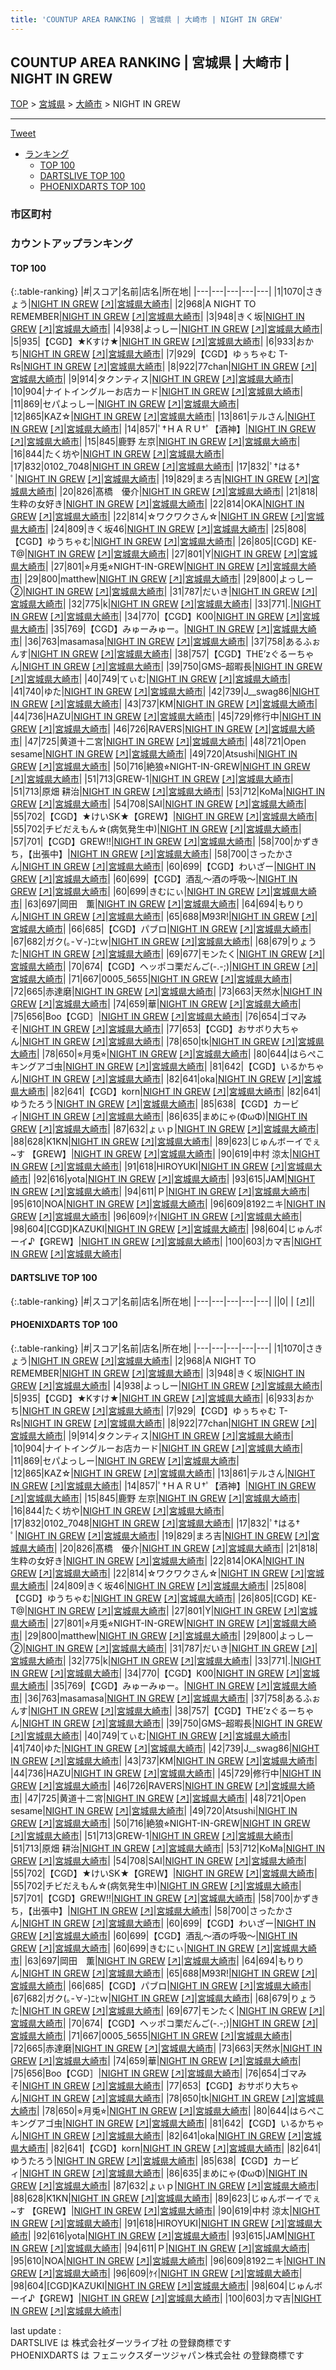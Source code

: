 ```yaml
---
title: 'COUNTUP AREA RANKING | 宮城県 | 大崎市 | NIGHT IN GREW'
---
```

## COUNTUP AREA RANKING | 宮城県 | 大崎市 | NIGHT IN GREW

[TOP](/darts/rank/) > [宮城県](/darts/rank/宮城県/) > [大崎市](/darts/rank/宮城県/大崎市/) > NIGHT IN GREW

___

<a href="https://twitter.com/share?ref_src=twsrc%5Etfw" data-text="COUNTUP AREA RANKING | 宮城県大崎市NIGHT IN GREW" class="twitter-share-button" data-hashtags="DARTSLIVE,PHOENIXDARTS,darts,ダーツ" data-show-count="false">Tweet</a>

* [ランキング](#カウントアップランキング)
    * [TOP 100](#top-100)
    * [DARTSLIVE TOP 100](#dartslive-top-100)
    * [PHOENIXDARTS TOP 100](#phoenixdarts-top-100)

### 市区町村

<ul>

</ul>

### カウントアップランキング

#### TOP 100



{:.table-ranking}
|#|スコア|名前|店名|所在地|
|---|---|---|---|---|
|1|1070|<span class="rank-name-pd">さきょう</span>|<a href="/darts/rank/shops/10417.html">NIGHT IN GREW</a> <a href="https://vs.phoenixdarts.com/jp/shop/shopDetailInfo/s_10417?s_seq=10417">[↗]</a>|<a href="/darts/rank/宮城県/大崎市">宮城県大崎市</a>|
|2|968|<span class="rank-name-pd">A NIGHT TO REMEMBER</span>|<a href="/darts/rank/shops/10417.html">NIGHT IN GREW</a> <a href="https://vs.phoenixdarts.com/jp/shop/shopDetailInfo/s_10417?s_seq=10417">[↗]</a>|<a href="/darts/rank/宮城県/大崎市">宮城県大崎市</a>|
|3|948|<span class="rank-name-pd">きく坂</span>|<a href="/darts/rank/shops/10417.html">NIGHT IN GREW</a> <a href="https://vs.phoenixdarts.com/jp/shop/shopDetailInfo/s_10417?s_seq=10417">[↗]</a>|<a href="/darts/rank/宮城県/大崎市">宮城県大崎市</a>|
|4|938|<span class="rank-name-pd">よっしー</span>|<a href="/darts/rank/shops/10417.html">NIGHT IN GREW</a> <a href="https://vs.phoenixdarts.com/jp/shop/shopDetailInfo/s_10417?s_seq=10417">[↗]</a>|<a href="/darts/rank/宮城県/大崎市">宮城県大崎市</a>|
|5|935|<span class="rank-name-pd">【CGD】★Kすけ★</span>|<a href="/darts/rank/shops/10417.html">NIGHT IN GREW</a> <a href="https://vs.phoenixdarts.com/jp/shop/shopDetailInfo/s_10417?s_seq=10417">[↗]</a>|<a href="/darts/rank/宮城県/大崎市">宮城県大崎市</a>|
|6|933|<span class="rank-name-pd">おかち</span>|<a href="/darts/rank/shops/10417.html">NIGHT IN GREW</a> <a href="https://vs.phoenixdarts.com/jp/shop/shopDetailInfo/s_10417?s_seq=10417">[↗]</a>|<a href="/darts/rank/宮城県/大崎市">宮城県大崎市</a>|
|7|929|<span class="rank-name-pd">【CGD】ゆぅちゃむ T-Rs</span>|<a href="/darts/rank/shops/10417.html">NIGHT IN GREW</a> <a href="https://vs.phoenixdarts.com/jp/shop/shopDetailInfo/s_10417?s_seq=10417">[↗]</a>|<a href="/darts/rank/宮城県/大崎市">宮城県大崎市</a>|
|8|922|<span class="rank-name-pd">77chan</span>|<a href="/darts/rank/shops/10417.html">NIGHT IN GREW</a> <a href="https://vs.phoenixdarts.com/jp/shop/shopDetailInfo/s_10417?s_seq=10417">[↗]</a>|<a href="/darts/rank/宮城県/大崎市">宮城県大崎市</a>|
|9|914|<span class="rank-name-pd">タクンティス</span>|<a href="/darts/rank/shops/10417.html">NIGHT IN GREW</a> <a href="https://vs.phoenixdarts.com/jp/shop/shopDetailInfo/s_10417?s_seq=10417">[↗]</a>|<a href="/darts/rank/宮城県/大崎市">宮城県大崎市</a>|
|10|904|<span class="rank-name-pd">ナイトイングルーお店カード</span>|<a href="/darts/rank/shops/10417.html">NIGHT IN GREW</a> <a href="https://vs.phoenixdarts.com/jp/shop/shopDetailInfo/s_10417?s_seq=10417">[↗]</a>|<a href="/darts/rank/宮城県/大崎市">宮城県大崎市</a>|
|11|869|<span class="rank-name-pd">セパよっしー</span>|<a href="/darts/rank/shops/10417.html">NIGHT IN GREW</a> <a href="https://vs.phoenixdarts.com/jp/shop/shopDetailInfo/s_10417?s_seq=10417">[↗]</a>|<a href="/darts/rank/宮城県/大崎市">宮城県大崎市</a>|
|12|865|<span class="rank-name-pd">KAZ☆</span>|<a href="/darts/rank/shops/10417.html">NIGHT IN GREW</a> <a href="https://vs.phoenixdarts.com/jp/shop/shopDetailInfo/s_10417?s_seq=10417">[↗]</a>|<a href="/darts/rank/宮城県/大崎市">宮城県大崎市</a>|
|13|861|<span class="rank-name-pd">テルさん</span>|<a href="/darts/rank/shops/10417.html">NIGHT IN GREW</a> <a href="https://vs.phoenixdarts.com/jp/shop/shopDetailInfo/s_10417?s_seq=10417">[↗]</a>|<a href="/darts/rank/宮城県/大崎市">宮城県大崎市</a>|
|14|857|<span class="rank-name-pd">ﾟ†ＨＡＲＵ†ﾟ【酒神】</span>|<a href="/darts/rank/shops/10417.html">NIGHT IN GREW</a> <a href="https://vs.phoenixdarts.com/jp/shop/shopDetailInfo/s_10417?s_seq=10417">[↗]</a>|<a href="/darts/rank/宮城県/大崎市">宮城県大崎市</a>|
|15|845|<span class="rank-name-pd"><span class="pro-icon-pd"></span>鹿野 左京</span>|<a href="/darts/rank/shops/10417.html">NIGHT IN GREW</a> <a href="https://vs.phoenixdarts.com/jp/shop/shopDetailInfo/s_10417?s_seq=10417">[↗]</a>|<a href="/darts/rank/宮城県/大崎市">宮城県大崎市</a>|
|16|844|<span class="rank-name-pd">たく坊や</span>|<a href="/darts/rank/shops/10417.html">NIGHT IN GREW</a> <a href="https://vs.phoenixdarts.com/jp/shop/shopDetailInfo/s_10417?s_seq=10417">[↗]</a>|<a href="/darts/rank/宮城県/大崎市">宮城県大崎市</a>|
|17|832|<span class="rank-name-pd">0102_7048</span>|<a href="/darts/rank/shops/10417.html">NIGHT IN GREW</a> <a href="https://vs.phoenixdarts.com/jp/shop/shopDetailInfo/s_10417?s_seq=10417">[↗]</a>|<a href="/darts/rank/宮城県/大崎市">宮城県大崎市</a>|
|17|832|<span class="rank-name-pd">‪ﾟ†はる† ﾟ</span>|<a href="/darts/rank/shops/10417.html">NIGHT IN GREW</a> <a href="https://vs.phoenixdarts.com/jp/shop/shopDetailInfo/s_10417?s_seq=10417">[↗]</a>|<a href="/darts/rank/宮城県/大崎市">宮城県大崎市</a>|
|19|829|<span class="rank-name-pd">まろ吉</span>|<a href="/darts/rank/shops/10417.html">NIGHT IN GREW</a> <a href="https://vs.phoenixdarts.com/jp/shop/shopDetailInfo/s_10417?s_seq=10417">[↗]</a>|<a href="/darts/rank/宮城県/大崎市">宮城県大崎市</a>|
|20|826|<span class="rank-name-pd">髙橋　優介</span>|<a href="/darts/rank/shops/10417.html">NIGHT IN GREW</a> <a href="https://vs.phoenixdarts.com/jp/shop/shopDetailInfo/s_10417?s_seq=10417">[↗]</a>|<a href="/darts/rank/宮城県/大崎市">宮城県大崎市</a>|
|21|818|<span class="rank-name-pd">生粋の女好き</span>|<a href="/darts/rank/shops/10417.html">NIGHT IN GREW</a> <a href="https://vs.phoenixdarts.com/jp/shop/shopDetailInfo/s_10417?s_seq=10417">[↗]</a>|<a href="/darts/rank/宮城県/大崎市">宮城県大崎市</a>|
|22|814|<span class="rank-name-pd">OKA</span>|<a href="/darts/rank/shops/10417.html">NIGHT IN GREW</a> <a href="https://vs.phoenixdarts.com/jp/shop/shopDetailInfo/s_10417?s_seq=10417">[↗]</a>|<a href="/darts/rank/宮城県/大崎市">宮城県大崎市</a>|
|22|814|<span class="rank-name-pd">☆ワクワクさん☆</span>|<a href="/darts/rank/shops/10417.html">NIGHT IN GREW</a> <a href="https://vs.phoenixdarts.com/jp/shop/shopDetailInfo/s_10417?s_seq=10417">[↗]</a>|<a href="/darts/rank/宮城県/大崎市">宮城県大崎市</a>|
|24|809|<span class="rank-name-pd">きく坂46</span>|<a href="/darts/rank/shops/10417.html">NIGHT IN GREW</a> <a href="https://vs.phoenixdarts.com/jp/shop/shopDetailInfo/s_10417?s_seq=10417">[↗]</a>|<a href="/darts/rank/宮城県/大崎市">宮城県大崎市</a>|
|25|808|<span class="rank-name-pd">【CGD】ゆうちゃむ</span>|<a href="/darts/rank/shops/10417.html">NIGHT IN GREW</a> <a href="https://vs.phoenixdarts.com/jp/shop/shopDetailInfo/s_10417?s_seq=10417">[↗]</a>|<a href="/darts/rank/宮城県/大崎市">宮城県大崎市</a>|
|26|805|<span class="rank-name-pd">[CGD] KE-T@</span>|<a href="/darts/rank/shops/10417.html">NIGHT IN GREW</a> <a href="https://vs.phoenixdarts.com/jp/shop/shopDetailInfo/s_10417?s_seq=10417">[↗]</a>|<a href="/darts/rank/宮城県/大崎市">宮城県大崎市</a>|
|27|801|<span class="rank-name-pd">Y</span>|<a href="/darts/rank/shops/10417.html">NIGHT IN GREW</a> <a href="https://vs.phoenixdarts.com/jp/shop/shopDetailInfo/s_10417?s_seq=10417">[↗]</a>|<a href="/darts/rank/宮城県/大崎市">宮城県大崎市</a>|
|27|801|<span class="rank-name-pd">⭐︎月兎⭐︎NIGHT-IN-GREW</span>|<a href="/darts/rank/shops/10417.html">NIGHT IN GREW</a> <a href="https://vs.phoenixdarts.com/jp/shop/shopDetailInfo/s_10417?s_seq=10417">[↗]</a>|<a href="/darts/rank/宮城県/大崎市">宮城県大崎市</a>|
|29|800|<span class="rank-name-pd">matthew</span>|<a href="/darts/rank/shops/10417.html">NIGHT IN GREW</a> <a href="https://vs.phoenixdarts.com/jp/shop/shopDetailInfo/s_10417?s_seq=10417">[↗]</a>|<a href="/darts/rank/宮城県/大崎市">宮城県大崎市</a>|
|29|800|<span class="rank-name-pd">よっしー②</span>|<a href="/darts/rank/shops/10417.html">NIGHT IN GREW</a> <a href="https://vs.phoenixdarts.com/jp/shop/shopDetailInfo/s_10417?s_seq=10417">[↗]</a>|<a href="/darts/rank/宮城県/大崎市">宮城県大崎市</a>|
|31|787|<span class="rank-name-pd">だいき</span>|<a href="/darts/rank/shops/10417.html">NIGHT IN GREW</a> <a href="https://vs.phoenixdarts.com/jp/shop/shopDetailInfo/s_10417?s_seq=10417">[↗]</a>|<a href="/darts/rank/宮城県/大崎市">宮城県大崎市</a>|
|32|775|<span class="rank-name-pd">k</span>|<a href="/darts/rank/shops/10417.html">NIGHT IN GREW</a> <a href="https://vs.phoenixdarts.com/jp/shop/shopDetailInfo/s_10417?s_seq=10417">[↗]</a>|<a href="/darts/rank/宮城県/大崎市">宮城県大崎市</a>|
|33|771|<span class="rank-name-pd">.</span>|<a href="/darts/rank/shops/10417.html">NIGHT IN GREW</a> <a href="https://vs.phoenixdarts.com/jp/shop/shopDetailInfo/s_10417?s_seq=10417">[↗]</a>|<a href="/darts/rank/宮城県/大崎市">宮城県大崎市</a>|
|34|770|<span class="rank-name-pd">【CGD】K00</span>|<a href="/darts/rank/shops/10417.html">NIGHT IN GREW</a> <a href="https://vs.phoenixdarts.com/jp/shop/shopDetailInfo/s_10417?s_seq=10417">[↗]</a>|<a href="/darts/rank/宮城県/大崎市">宮城県大崎市</a>|
|35|769|<span class="rank-name-pd">【CGD】みゅーみゅー。</span>|<a href="/darts/rank/shops/10417.html">NIGHT IN GREW</a> <a href="https://vs.phoenixdarts.com/jp/shop/shopDetailInfo/s_10417?s_seq=10417">[↗]</a>|<a href="/darts/rank/宮城県/大崎市">宮城県大崎市</a>|
|36|763|<span class="rank-name-pd">masamasa</span>|<a href="/darts/rank/shops/10417.html">NIGHT IN GREW</a> <a href="https://vs.phoenixdarts.com/jp/shop/shopDetailInfo/s_10417?s_seq=10417">[↗]</a>|<a href="/darts/rank/宮城県/大崎市">宮城県大崎市</a>|
|37|758|<span class="rank-name-pd">あるふぉんす</span>|<a href="/darts/rank/shops/10417.html">NIGHT IN GREW</a> <a href="https://vs.phoenixdarts.com/jp/shop/shopDetailInfo/s_10417?s_seq=10417">[↗]</a>|<a href="/darts/rank/宮城県/大崎市">宮城県大崎市</a>|
|38|757|<span class="rank-name-pd">【CGD】THE’zぐるーちゃん</span>|<a href="/darts/rank/shops/10417.html">NIGHT IN GREW</a> <a href="https://vs.phoenixdarts.com/jp/shop/shopDetailInfo/s_10417?s_seq=10417">[↗]</a>|<a href="/darts/rank/宮城県/大崎市">宮城県大崎市</a>|
|39|750|<span class="rank-name-pd">GMS–超暇長</span>|<a href="/darts/rank/shops/10417.html">NIGHT IN GREW</a> <a href="https://vs.phoenixdarts.com/jp/shop/shopDetailInfo/s_10417?s_seq=10417">[↗]</a>|<a href="/darts/rank/宮城県/大崎市">宮城県大崎市</a>|
|40|749|<span class="rank-name-pd">てぃむ</span>|<a href="/darts/rank/shops/10417.html">NIGHT IN GREW</a> <a href="https://vs.phoenixdarts.com/jp/shop/shopDetailInfo/s_10417?s_seq=10417">[↗]</a>|<a href="/darts/rank/宮城県/大崎市">宮城県大崎市</a>|
|41|740|<span class="rank-name-pd">ゆた</span>|<a href="/darts/rank/shops/10417.html">NIGHT IN GREW</a> <a href="https://vs.phoenixdarts.com/jp/shop/shopDetailInfo/s_10417?s_seq=10417">[↗]</a>|<a href="/darts/rank/宮城県/大崎市">宮城県大崎市</a>|
|42|739|<span class="rank-name-pd">J__swag86</span>|<a href="/darts/rank/shops/10417.html">NIGHT IN GREW</a> <a href="https://vs.phoenixdarts.com/jp/shop/shopDetailInfo/s_10417?s_seq=10417">[↗]</a>|<a href="/darts/rank/宮城県/大崎市">宮城県大崎市</a>|
|43|737|<span class="rank-name-pd">KM</span>|<a href="/darts/rank/shops/10417.html">NIGHT IN GREW</a> <a href="https://vs.phoenixdarts.com/jp/shop/shopDetailInfo/s_10417?s_seq=10417">[↗]</a>|<a href="/darts/rank/宮城県/大崎市">宮城県大崎市</a>|
|44|736|<span class="rank-name-pd">HAZU</span>|<a href="/darts/rank/shops/10417.html">NIGHT IN GREW</a> <a href="https://vs.phoenixdarts.com/jp/shop/shopDetailInfo/s_10417?s_seq=10417">[↗]</a>|<a href="/darts/rank/宮城県/大崎市">宮城県大崎市</a>|
|45|729|<span class="rank-name-pd">修行中</span>|<a href="/darts/rank/shops/10417.html">NIGHT IN GREW</a> <a href="https://vs.phoenixdarts.com/jp/shop/shopDetailInfo/s_10417?s_seq=10417">[↗]</a>|<a href="/darts/rank/宮城県/大崎市">宮城県大崎市</a>|
|46|726|<span class="rank-name-pd">RAVERS</span>|<a href="/darts/rank/shops/10417.html">NIGHT IN GREW</a> <a href="https://vs.phoenixdarts.com/jp/shop/shopDetailInfo/s_10417?s_seq=10417">[↗]</a>|<a href="/darts/rank/宮城県/大崎市">宮城県大崎市</a>|
|47|725|<span class="rank-name-pd">黄道十二宮</span>|<a href="/darts/rank/shops/10417.html">NIGHT IN GREW</a> <a href="https://vs.phoenixdarts.com/jp/shop/shopDetailInfo/s_10417?s_seq=10417">[↗]</a>|<a href="/darts/rank/宮城県/大崎市">宮城県大崎市</a>|
|48|721|<span class="rank-name-pd">Open sesame</span>|<a href="/darts/rank/shops/10417.html">NIGHT IN GREW</a> <a href="https://vs.phoenixdarts.com/jp/shop/shopDetailInfo/s_10417?s_seq=10417">[↗]</a>|<a href="/darts/rank/宮城県/大崎市">宮城県大崎市</a>|
|49|720|<span class="rank-name-pd">Atsushi</span>|<a href="/darts/rank/shops/10417.html">NIGHT IN GREW</a> <a href="https://vs.phoenixdarts.com/jp/shop/shopDetailInfo/s_10417?s_seq=10417">[↗]</a>|<a href="/darts/rank/宮城県/大崎市">宮城県大崎市</a>|
|50|716|<span class="rank-name-pd">絶狼⭐︎NIGHT-IN-GREW</span>|<a href="/darts/rank/shops/10417.html">NIGHT IN GREW</a> <a href="https://vs.phoenixdarts.com/jp/shop/shopDetailInfo/s_10417?s_seq=10417">[↗]</a>|<a href="/darts/rank/宮城県/大崎市">宮城県大崎市</a>|
|51|713|<span class="rank-name-pd">GREW-1</span>|<a href="/darts/rank/shops/10417.html">NIGHT IN GREW</a> <a href="https://vs.phoenixdarts.com/jp/shop/shopDetailInfo/s_10417?s_seq=10417">[↗]</a>|<a href="/darts/rank/宮城県/大崎市">宮城県大崎市</a>|
|51|713|<span class="rank-name-pd">原畑 耕治</span>|<a href="/darts/rank/shops/10417.html">NIGHT IN GREW</a> <a href="https://vs.phoenixdarts.com/jp/shop/shopDetailInfo/s_10417?s_seq=10417">[↗]</a>|<a href="/darts/rank/宮城県/大崎市">宮城県大崎市</a>|
|53|712|<span class="rank-name-pd">KoMa</span>|<a href="/darts/rank/shops/10417.html">NIGHT IN GREW</a> <a href="https://vs.phoenixdarts.com/jp/shop/shopDetailInfo/s_10417?s_seq=10417">[↗]</a>|<a href="/darts/rank/宮城県/大崎市">宮城県大崎市</a>|
|54|708|<span class="rank-name-pd">SAI</span>|<a href="/darts/rank/shops/10417.html">NIGHT IN GREW</a> <a href="https://vs.phoenixdarts.com/jp/shop/shopDetailInfo/s_10417?s_seq=10417">[↗]</a>|<a href="/darts/rank/宮城県/大崎市">宮城県大崎市</a>|
|55|702|<span class="rank-name-pd">【CGD】★けいSK★【GREW】</span>|<a href="/darts/rank/shops/10417.html">NIGHT IN GREW</a> <a href="https://vs.phoenixdarts.com/jp/shop/shopDetailInfo/s_10417?s_seq=10417">[↗]</a>|<a href="/darts/rank/宮城県/大崎市">宮城県大崎市</a>|
|55|702|<span class="rank-name-pd">チビだえもん☆(病気発生中)</span>|<a href="/darts/rank/shops/10417.html">NIGHT IN GREW</a> <a href="https://vs.phoenixdarts.com/jp/shop/shopDetailInfo/s_10417?s_seq=10417">[↗]</a>|<a href="/darts/rank/宮城県/大崎市">宮城県大崎市</a>|
|57|701|<span class="rank-name-pd">【CGD】GREW!!</span>|<a href="/darts/rank/shops/10417.html">NIGHT IN GREW</a> <a href="https://vs.phoenixdarts.com/jp/shop/shopDetailInfo/s_10417?s_seq=10417">[↗]</a>|<a href="/darts/rank/宮城県/大崎市">宮城県大崎市</a>|
|58|700|<span class="rank-name-pd">かずきち，【出張中】</span>|<a href="/darts/rank/shops/10417.html">NIGHT IN GREW</a> <a href="https://vs.phoenixdarts.com/jp/shop/shopDetailInfo/s_10417?s_seq=10417">[↗]</a>|<a href="/darts/rank/宮城県/大崎市">宮城県大崎市</a>|
|58|700|<span class="rank-name-pd">さったかさん</span>|<a href="/darts/rank/shops/10417.html">NIGHT IN GREW</a> <a href="https://vs.phoenixdarts.com/jp/shop/shopDetailInfo/s_10417?s_seq=10417">[↗]</a>|<a href="/darts/rank/宮城県/大崎市">宮城県大崎市</a>|
|60|699|<span class="rank-name-pd">【CGD】わいざー</span>|<a href="/darts/rank/shops/10417.html">NIGHT IN GREW</a> <a href="https://vs.phoenixdarts.com/jp/shop/shopDetailInfo/s_10417?s_seq=10417">[↗]</a>|<a href="/darts/rank/宮城県/大崎市">宮城県大崎市</a>|
|60|699|<span class="rank-name-pd">【CGD】酒乱〜酒の呼吸〜</span>|<a href="/darts/rank/shops/10417.html">NIGHT IN GREW</a> <a href="https://vs.phoenixdarts.com/jp/shop/shopDetailInfo/s_10417?s_seq=10417">[↗]</a>|<a href="/darts/rank/宮城県/大崎市">宮城県大崎市</a>|
|60|699|<span class="rank-name-pd">きむにぃ</span>|<a href="/darts/rank/shops/10417.html">NIGHT IN GREW</a> <a href="https://vs.phoenixdarts.com/jp/shop/shopDetailInfo/s_10417?s_seq=10417">[↗]</a>|<a href="/darts/rank/宮城県/大崎市">宮城県大崎市</a>|
|63|697|<span class="rank-name-pd">岡田　薫</span>|<a href="/darts/rank/shops/10417.html">NIGHT IN GREW</a> <a href="https://vs.phoenixdarts.com/jp/shop/shopDetailInfo/s_10417?s_seq=10417">[↗]</a>|<a href="/darts/rank/宮城県/大崎市">宮城県大崎市</a>|
|64|694|<span class="rank-name-pd">もりりん</span>|<a href="/darts/rank/shops/10417.html">NIGHT IN GREW</a> <a href="https://vs.phoenixdarts.com/jp/shop/shopDetailInfo/s_10417?s_seq=10417">[↗]</a>|<a href="/darts/rank/宮城県/大崎市">宮城県大崎市</a>|
|65|688|<span class="rank-name-pd">M93R!</span>|<a href="/darts/rank/shops/10417.html">NIGHT IN GREW</a> <a href="https://vs.phoenixdarts.com/jp/shop/shopDetailInfo/s_10417?s_seq=10417">[↗]</a>|<a href="/darts/rank/宮城県/大崎市">宮城県大崎市</a>|
|66|685|<span class="rank-name-pd">【CGD】パブロ</span>|<a href="/darts/rank/shops/10417.html">NIGHT IN GREW</a> <a href="https://vs.phoenixdarts.com/jp/shop/shopDetailInfo/s_10417?s_seq=10417">[↗]</a>|<a href="/darts/rank/宮城県/大崎市">宮城県大崎市</a>|
|67|682|<span class="rank-name-pd">ガク(｡-∀-)ﾆﾋｗ</span>|<a href="/darts/rank/shops/10417.html">NIGHT IN GREW</a> <a href="https://vs.phoenixdarts.com/jp/shop/shopDetailInfo/s_10417?s_seq=10417">[↗]</a>|<a href="/darts/rank/宮城県/大崎市">宮城県大崎市</a>|
|68|679|<span class="rank-name-pd">りょうた</span>|<a href="/darts/rank/shops/10417.html">NIGHT IN GREW</a> <a href="https://vs.phoenixdarts.com/jp/shop/shopDetailInfo/s_10417?s_seq=10417">[↗]</a>|<a href="/darts/rank/宮城県/大崎市">宮城県大崎市</a>|
|69|677|<span class="rank-name-pd">モンたく</span>|<a href="/darts/rank/shops/10417.html">NIGHT IN GREW</a> <a href="https://vs.phoenixdarts.com/jp/shop/shopDetailInfo/s_10417?s_seq=10417">[↗]</a>|<a href="/darts/rank/宮城県/大崎市">宮城県大崎市</a>|
|70|674|<span class="rank-name-pd">【CGD】ヘッポコ栗だんご(-.-;)</span>|<a href="/darts/rank/shops/10417.html">NIGHT IN GREW</a> <a href="https://vs.phoenixdarts.com/jp/shop/shopDetailInfo/s_10417?s_seq=10417">[↗]</a>|<a href="/darts/rank/宮城県/大崎市">宮城県大崎市</a>|
|71|667|<span class="rank-name-pd">0005_5655</span>|<a href="/darts/rank/shops/10417.html">NIGHT IN GREW</a> <a href="https://vs.phoenixdarts.com/jp/shop/shopDetailInfo/s_10417?s_seq=10417">[↗]</a>|<a href="/darts/rank/宮城県/大崎市">宮城県大崎市</a>|
|72|665|<span class="rank-name-pd">赤達磨</span>|<a href="/darts/rank/shops/10417.html">NIGHT IN GREW</a> <a href="https://vs.phoenixdarts.com/jp/shop/shopDetailInfo/s_10417?s_seq=10417">[↗]</a>|<a href="/darts/rank/宮城県/大崎市">宮城県大崎市</a>|
|73|663|<span class="rank-name-pd">天然水</span>|<a href="/darts/rank/shops/10417.html">NIGHT IN GREW</a> <a href="https://vs.phoenixdarts.com/jp/shop/shopDetailInfo/s_10417?s_seq=10417">[↗]</a>|<a href="/darts/rank/宮城県/大崎市">宮城県大崎市</a>|
|74|659|<span class="rank-name-pd">華</span>|<a href="/darts/rank/shops/10417.html">NIGHT IN GREW</a> <a href="https://vs.phoenixdarts.com/jp/shop/shopDetailInfo/s_10417?s_seq=10417">[↗]</a>|<a href="/darts/rank/宮城県/大崎市">宮城県大崎市</a>|
|75|656|<span class="rank-name-pd">Boo【CGD］</span>|<a href="/darts/rank/shops/10417.html">NIGHT IN GREW</a> <a href="https://vs.phoenixdarts.com/jp/shop/shopDetailInfo/s_10417?s_seq=10417">[↗]</a>|<a href="/darts/rank/宮城県/大崎市">宮城県大崎市</a>|
|76|654|<span class="rank-name-pd">ゴマみそ</span>|<a href="/darts/rank/shops/10417.html">NIGHT IN GREW</a> <a href="https://vs.phoenixdarts.com/jp/shop/shopDetailInfo/s_10417?s_seq=10417">[↗]</a>|<a href="/darts/rank/宮城県/大崎市">宮城県大崎市</a>|
|77|653|<span class="rank-name-pd">【CGD】おサボり大ちゃん</span>|<a href="/darts/rank/shops/10417.html">NIGHT IN GREW</a> <a href="https://vs.phoenixdarts.com/jp/shop/shopDetailInfo/s_10417?s_seq=10417">[↗]</a>|<a href="/darts/rank/宮城県/大崎市">宮城県大崎市</a>|
|78|650|<span class="rank-name-pd">tk</span>|<a href="/darts/rank/shops/10417.html">NIGHT IN GREW</a> <a href="https://vs.phoenixdarts.com/jp/shop/shopDetailInfo/s_10417?s_seq=10417">[↗]</a>|<a href="/darts/rank/宮城県/大崎市">宮城県大崎市</a>|
|78|650|<span class="rank-name-pd">⭐︎月兎⭐︎</span>|<a href="/darts/rank/shops/10417.html">NIGHT IN GREW</a> <a href="https://vs.phoenixdarts.com/jp/shop/shopDetailInfo/s_10417?s_seq=10417">[↗]</a>|<a href="/darts/rank/宮城県/大崎市">宮城県大崎市</a>|
|80|644|<span class="rank-name-pd">はらぺこキングアゴ虫</span>|<a href="/darts/rank/shops/10417.html">NIGHT IN GREW</a> <a href="https://vs.phoenixdarts.com/jp/shop/shopDetailInfo/s_10417?s_seq=10417">[↗]</a>|<a href="/darts/rank/宮城県/大崎市">宮城県大崎市</a>|
|81|642|<span class="rank-name-pd">【CGD】いるかちゃん</span>|<a href="/darts/rank/shops/10417.html">NIGHT IN GREW</a> <a href="https://vs.phoenixdarts.com/jp/shop/shopDetailInfo/s_10417?s_seq=10417">[↗]</a>|<a href="/darts/rank/宮城県/大崎市">宮城県大崎市</a>|
|82|641|<span class="rank-name-pd">oka</span>|<a href="/darts/rank/shops/10417.html">NIGHT IN GREW</a> <a href="https://vs.phoenixdarts.com/jp/shop/shopDetailInfo/s_10417?s_seq=10417">[↗]</a>|<a href="/darts/rank/宮城県/大崎市">宮城県大崎市</a>|
|82|641|<span class="rank-name-pd">【CGD】korn</span>|<a href="/darts/rank/shops/10417.html">NIGHT IN GREW</a> <a href="https://vs.phoenixdarts.com/jp/shop/shopDetailInfo/s_10417?s_seq=10417">[↗]</a>|<a href="/darts/rank/宮城県/大崎市">宮城県大崎市</a>|
|82|641|<span class="rank-name-pd">ゆうたろう</span>|<a href="/darts/rank/shops/10417.html">NIGHT IN GREW</a> <a href="https://vs.phoenixdarts.com/jp/shop/shopDetailInfo/s_10417?s_seq=10417">[↗]</a>|<a href="/darts/rank/宮城県/大崎市">宮城県大崎市</a>|
|85|638|<span class="rank-name-pd">【CGD】カービィ</span>|<a href="/darts/rank/shops/10417.html">NIGHT IN GREW</a> <a href="https://vs.phoenixdarts.com/jp/shop/shopDetailInfo/s_10417?s_seq=10417">[↗]</a>|<a href="/darts/rank/宮城県/大崎市">宮城県大崎市</a>|
|86|635|<span class="rank-name-pd">まめにゃ(ΦωΦ)</span>|<a href="/darts/rank/shops/10417.html">NIGHT IN GREW</a> <a href="https://vs.phoenixdarts.com/jp/shop/shopDetailInfo/s_10417?s_seq=10417">[↗]</a>|<a href="/darts/rank/宮城県/大崎市">宮城県大崎市</a>|
|87|632|<span class="rank-name-pd">ょぃｐ</span>|<a href="/darts/rank/shops/10417.html">NIGHT IN GREW</a> <a href="https://vs.phoenixdarts.com/jp/shop/shopDetailInfo/s_10417?s_seq=10417">[↗]</a>|<a href="/darts/rank/宮城県/大崎市">宮城県大崎市</a>|
|88|628|<span class="rank-name-pd">K1KN</span>|<a href="/darts/rank/shops/10417.html">NIGHT IN GREW</a> <a href="https://vs.phoenixdarts.com/jp/shop/shopDetailInfo/s_10417?s_seq=10417">[↗]</a>|<a href="/darts/rank/宮城県/大崎市">宮城県大崎市</a>|
|89|623|<span class="rank-name-pd">じゅんボーイでぇ~す 【GREW】</span>|<a href="/darts/rank/shops/10417.html">NIGHT IN GREW</a> <a href="https://vs.phoenixdarts.com/jp/shop/shopDetailInfo/s_10417?s_seq=10417">[↗]</a>|<a href="/darts/rank/宮城県/大崎市">宮城県大崎市</a>|
|90|619|<span class="rank-name-pd">中村 涼太</span>|<a href="/darts/rank/shops/10417.html">NIGHT IN GREW</a> <a href="https://vs.phoenixdarts.com/jp/shop/shopDetailInfo/s_10417?s_seq=10417">[↗]</a>|<a href="/darts/rank/宮城県/大崎市">宮城県大崎市</a>|
|91|618|<span class="rank-name-pd">HIROYUKI</span>|<a href="/darts/rank/shops/10417.html">NIGHT IN GREW</a> <a href="https://vs.phoenixdarts.com/jp/shop/shopDetailInfo/s_10417?s_seq=10417">[↗]</a>|<a href="/darts/rank/宮城県/大崎市">宮城県大崎市</a>|
|92|616|<span class="rank-name-pd">yota</span>|<a href="/darts/rank/shops/10417.html">NIGHT IN GREW</a> <a href="https://vs.phoenixdarts.com/jp/shop/shopDetailInfo/s_10417?s_seq=10417">[↗]</a>|<a href="/darts/rank/宮城県/大崎市">宮城県大崎市</a>|
|93|615|<span class="rank-name-pd">JAM</span>|<a href="/darts/rank/shops/10417.html">NIGHT IN GREW</a> <a href="https://vs.phoenixdarts.com/jp/shop/shopDetailInfo/s_10417?s_seq=10417">[↗]</a>|<a href="/darts/rank/宮城県/大崎市">宮城県大崎市</a>|
|94|611|<span class="rank-name-pd">Ｐ</span>|<a href="/darts/rank/shops/10417.html">NIGHT IN GREW</a> <a href="https://vs.phoenixdarts.com/jp/shop/shopDetailInfo/s_10417?s_seq=10417">[↗]</a>|<a href="/darts/rank/宮城県/大崎市">宮城県大崎市</a>|
|95|610|<span class="rank-name-pd">NOA</span>|<a href="/darts/rank/shops/10417.html">NIGHT IN GREW</a> <a href="https://vs.phoenixdarts.com/jp/shop/shopDetailInfo/s_10417?s_seq=10417">[↗]</a>|<a href="/darts/rank/宮城県/大崎市">宮城県大崎市</a>|
|96|609|<span class="rank-name-pd">8192ニキ</span>|<a href="/darts/rank/shops/10417.html">NIGHT IN GREW</a> <a href="https://vs.phoenixdarts.com/jp/shop/shopDetailInfo/s_10417?s_seq=10417">[↗]</a>|<a href="/darts/rank/宮城県/大崎市">宮城県大崎市</a>|
|96|609|<span class="rank-name-pd">ｹｲ</span>|<a href="/darts/rank/shops/10417.html">NIGHT IN GREW</a> <a href="https://vs.phoenixdarts.com/jp/shop/shopDetailInfo/s_10417?s_seq=10417">[↗]</a>|<a href="/darts/rank/宮城県/大崎市">宮城県大崎市</a>|
|98|604|<span class="rank-name-pd">[CGD]KAZUKI</span>|<a href="/darts/rank/shops/10417.html">NIGHT IN GREW</a> <a href="https://vs.phoenixdarts.com/jp/shop/shopDetailInfo/s_10417?s_seq=10417">[↗]</a>|<a href="/darts/rank/宮城県/大崎市">宮城県大崎市</a>|
|98|604|<span class="rank-name-pd">じゅんボーイ♪【GREW】</span>|<a href="/darts/rank/shops/10417.html">NIGHT IN GREW</a> <a href="https://vs.phoenixdarts.com/jp/shop/shopDetailInfo/s_10417?s_seq=10417">[↗]</a>|<a href="/darts/rank/宮城県/大崎市">宮城県大崎市</a>|
|100|603|<span class="rank-name-pd">カマ吉</span>|<a href="/darts/rank/shops/10417.html">NIGHT IN GREW</a> <a href="https://vs.phoenixdarts.com/jp/shop/shopDetailInfo/s_10417?s_seq=10417">[↗]</a>|<a href="/darts/rank/宮城県/大崎市">宮城県大崎市</a>|


#### DARTSLIVE TOP 100



{:.table-ranking}
|#|スコア|名前|店名|所在地|
|---|---|---|---|---|
||0|<span class="rank-name-dl"> </span>|<a href="/darts/rank/shops/.html"></a> <a href="">[↗]</a>|<a href="/darts/rank//"></a>|


#### PHOENIXDARTS TOP 100



{:.table-ranking}
|#|スコア|名前|店名|所在地|
|---|---|---|---|---|
|1|1070|<span class="rank-name-pd">さきょう</span>|<a href="/darts/rank/shops/10417.html">NIGHT IN GREW</a> <a href="https://vs.phoenixdarts.com/jp/shop/shopDetailInfo/s_10417?s_seq=10417">[↗]</a>|<a href="/darts/rank/宮城県/大崎市">宮城県大崎市</a>|
|2|968|<span class="rank-name-pd">A NIGHT TO REMEMBER</span>|<a href="/darts/rank/shops/10417.html">NIGHT IN GREW</a> <a href="https://vs.phoenixdarts.com/jp/shop/shopDetailInfo/s_10417?s_seq=10417">[↗]</a>|<a href="/darts/rank/宮城県/大崎市">宮城県大崎市</a>|
|3|948|<span class="rank-name-pd">きく坂</span>|<a href="/darts/rank/shops/10417.html">NIGHT IN GREW</a> <a href="https://vs.phoenixdarts.com/jp/shop/shopDetailInfo/s_10417?s_seq=10417">[↗]</a>|<a href="/darts/rank/宮城県/大崎市">宮城県大崎市</a>|
|4|938|<span class="rank-name-pd">よっしー</span>|<a href="/darts/rank/shops/10417.html">NIGHT IN GREW</a> <a href="https://vs.phoenixdarts.com/jp/shop/shopDetailInfo/s_10417?s_seq=10417">[↗]</a>|<a href="/darts/rank/宮城県/大崎市">宮城県大崎市</a>|
|5|935|<span class="rank-name-pd">【CGD】★Kすけ★</span>|<a href="/darts/rank/shops/10417.html">NIGHT IN GREW</a> <a href="https://vs.phoenixdarts.com/jp/shop/shopDetailInfo/s_10417?s_seq=10417">[↗]</a>|<a href="/darts/rank/宮城県/大崎市">宮城県大崎市</a>|
|6|933|<span class="rank-name-pd">おかち</span>|<a href="/darts/rank/shops/10417.html">NIGHT IN GREW</a> <a href="https://vs.phoenixdarts.com/jp/shop/shopDetailInfo/s_10417?s_seq=10417">[↗]</a>|<a href="/darts/rank/宮城県/大崎市">宮城県大崎市</a>|
|7|929|<span class="rank-name-pd">【CGD】ゆぅちゃむ T-Rs</span>|<a href="/darts/rank/shops/10417.html">NIGHT IN GREW</a> <a href="https://vs.phoenixdarts.com/jp/shop/shopDetailInfo/s_10417?s_seq=10417">[↗]</a>|<a href="/darts/rank/宮城県/大崎市">宮城県大崎市</a>|
|8|922|<span class="rank-name-pd">77chan</span>|<a href="/darts/rank/shops/10417.html">NIGHT IN GREW</a> <a href="https://vs.phoenixdarts.com/jp/shop/shopDetailInfo/s_10417?s_seq=10417">[↗]</a>|<a href="/darts/rank/宮城県/大崎市">宮城県大崎市</a>|
|9|914|<span class="rank-name-pd">タクンティス</span>|<a href="/darts/rank/shops/10417.html">NIGHT IN GREW</a> <a href="https://vs.phoenixdarts.com/jp/shop/shopDetailInfo/s_10417?s_seq=10417">[↗]</a>|<a href="/darts/rank/宮城県/大崎市">宮城県大崎市</a>|
|10|904|<span class="rank-name-pd">ナイトイングルーお店カード</span>|<a href="/darts/rank/shops/10417.html">NIGHT IN GREW</a> <a href="https://vs.phoenixdarts.com/jp/shop/shopDetailInfo/s_10417?s_seq=10417">[↗]</a>|<a href="/darts/rank/宮城県/大崎市">宮城県大崎市</a>|
|11|869|<span class="rank-name-pd">セパよっしー</span>|<a href="/darts/rank/shops/10417.html">NIGHT IN GREW</a> <a href="https://vs.phoenixdarts.com/jp/shop/shopDetailInfo/s_10417?s_seq=10417">[↗]</a>|<a href="/darts/rank/宮城県/大崎市">宮城県大崎市</a>|
|12|865|<span class="rank-name-pd">KAZ☆</span>|<a href="/darts/rank/shops/10417.html">NIGHT IN GREW</a> <a href="https://vs.phoenixdarts.com/jp/shop/shopDetailInfo/s_10417?s_seq=10417">[↗]</a>|<a href="/darts/rank/宮城県/大崎市">宮城県大崎市</a>|
|13|861|<span class="rank-name-pd">テルさん</span>|<a href="/darts/rank/shops/10417.html">NIGHT IN GREW</a> <a href="https://vs.phoenixdarts.com/jp/shop/shopDetailInfo/s_10417?s_seq=10417">[↗]</a>|<a href="/darts/rank/宮城県/大崎市">宮城県大崎市</a>|
|14|857|<span class="rank-name-pd">ﾟ†ＨＡＲＵ†ﾟ【酒神】</span>|<a href="/darts/rank/shops/10417.html">NIGHT IN GREW</a> <a href="https://vs.phoenixdarts.com/jp/shop/shopDetailInfo/s_10417?s_seq=10417">[↗]</a>|<a href="/darts/rank/宮城県/大崎市">宮城県大崎市</a>|
|15|845|<span class="rank-name-pd"><span class="pro-icon-pd"></span>鹿野 左京</span>|<a href="/darts/rank/shops/10417.html">NIGHT IN GREW</a> <a href="https://vs.phoenixdarts.com/jp/shop/shopDetailInfo/s_10417?s_seq=10417">[↗]</a>|<a href="/darts/rank/宮城県/大崎市">宮城県大崎市</a>|
|16|844|<span class="rank-name-pd">たく坊や</span>|<a href="/darts/rank/shops/10417.html">NIGHT IN GREW</a> <a href="https://vs.phoenixdarts.com/jp/shop/shopDetailInfo/s_10417?s_seq=10417">[↗]</a>|<a href="/darts/rank/宮城県/大崎市">宮城県大崎市</a>|
|17|832|<span class="rank-name-pd">0102_7048</span>|<a href="/darts/rank/shops/10417.html">NIGHT IN GREW</a> <a href="https://vs.phoenixdarts.com/jp/shop/shopDetailInfo/s_10417?s_seq=10417">[↗]</a>|<a href="/darts/rank/宮城県/大崎市">宮城県大崎市</a>|
|17|832|<span class="rank-name-pd">‪ﾟ†はる† ﾟ</span>|<a href="/darts/rank/shops/10417.html">NIGHT IN GREW</a> <a href="https://vs.phoenixdarts.com/jp/shop/shopDetailInfo/s_10417?s_seq=10417">[↗]</a>|<a href="/darts/rank/宮城県/大崎市">宮城県大崎市</a>|
|19|829|<span class="rank-name-pd">まろ吉</span>|<a href="/darts/rank/shops/10417.html">NIGHT IN GREW</a> <a href="https://vs.phoenixdarts.com/jp/shop/shopDetailInfo/s_10417?s_seq=10417">[↗]</a>|<a href="/darts/rank/宮城県/大崎市">宮城県大崎市</a>|
|20|826|<span class="rank-name-pd">髙橋　優介</span>|<a href="/darts/rank/shops/10417.html">NIGHT IN GREW</a> <a href="https://vs.phoenixdarts.com/jp/shop/shopDetailInfo/s_10417?s_seq=10417">[↗]</a>|<a href="/darts/rank/宮城県/大崎市">宮城県大崎市</a>|
|21|818|<span class="rank-name-pd">生粋の女好き</span>|<a href="/darts/rank/shops/10417.html">NIGHT IN GREW</a> <a href="https://vs.phoenixdarts.com/jp/shop/shopDetailInfo/s_10417?s_seq=10417">[↗]</a>|<a href="/darts/rank/宮城県/大崎市">宮城県大崎市</a>|
|22|814|<span class="rank-name-pd">OKA</span>|<a href="/darts/rank/shops/10417.html">NIGHT IN GREW</a> <a href="https://vs.phoenixdarts.com/jp/shop/shopDetailInfo/s_10417?s_seq=10417">[↗]</a>|<a href="/darts/rank/宮城県/大崎市">宮城県大崎市</a>|
|22|814|<span class="rank-name-pd">☆ワクワクさん☆</span>|<a href="/darts/rank/shops/10417.html">NIGHT IN GREW</a> <a href="https://vs.phoenixdarts.com/jp/shop/shopDetailInfo/s_10417?s_seq=10417">[↗]</a>|<a href="/darts/rank/宮城県/大崎市">宮城県大崎市</a>|
|24|809|<span class="rank-name-pd">きく坂46</span>|<a href="/darts/rank/shops/10417.html">NIGHT IN GREW</a> <a href="https://vs.phoenixdarts.com/jp/shop/shopDetailInfo/s_10417?s_seq=10417">[↗]</a>|<a href="/darts/rank/宮城県/大崎市">宮城県大崎市</a>|
|25|808|<span class="rank-name-pd">【CGD】ゆうちゃむ</span>|<a href="/darts/rank/shops/10417.html">NIGHT IN GREW</a> <a href="https://vs.phoenixdarts.com/jp/shop/shopDetailInfo/s_10417?s_seq=10417">[↗]</a>|<a href="/darts/rank/宮城県/大崎市">宮城県大崎市</a>|
|26|805|<span class="rank-name-pd">[CGD] KE-T@</span>|<a href="/darts/rank/shops/10417.html">NIGHT IN GREW</a> <a href="https://vs.phoenixdarts.com/jp/shop/shopDetailInfo/s_10417?s_seq=10417">[↗]</a>|<a href="/darts/rank/宮城県/大崎市">宮城県大崎市</a>|
|27|801|<span class="rank-name-pd">Y</span>|<a href="/darts/rank/shops/10417.html">NIGHT IN GREW</a> <a href="https://vs.phoenixdarts.com/jp/shop/shopDetailInfo/s_10417?s_seq=10417">[↗]</a>|<a href="/darts/rank/宮城県/大崎市">宮城県大崎市</a>|
|27|801|<span class="rank-name-pd">⭐︎月兎⭐︎NIGHT-IN-GREW</span>|<a href="/darts/rank/shops/10417.html">NIGHT IN GREW</a> <a href="https://vs.phoenixdarts.com/jp/shop/shopDetailInfo/s_10417?s_seq=10417">[↗]</a>|<a href="/darts/rank/宮城県/大崎市">宮城県大崎市</a>|
|29|800|<span class="rank-name-pd">matthew</span>|<a href="/darts/rank/shops/10417.html">NIGHT IN GREW</a> <a href="https://vs.phoenixdarts.com/jp/shop/shopDetailInfo/s_10417?s_seq=10417">[↗]</a>|<a href="/darts/rank/宮城県/大崎市">宮城県大崎市</a>|
|29|800|<span class="rank-name-pd">よっしー②</span>|<a href="/darts/rank/shops/10417.html">NIGHT IN GREW</a> <a href="https://vs.phoenixdarts.com/jp/shop/shopDetailInfo/s_10417?s_seq=10417">[↗]</a>|<a href="/darts/rank/宮城県/大崎市">宮城県大崎市</a>|
|31|787|<span class="rank-name-pd">だいき</span>|<a href="/darts/rank/shops/10417.html">NIGHT IN GREW</a> <a href="https://vs.phoenixdarts.com/jp/shop/shopDetailInfo/s_10417?s_seq=10417">[↗]</a>|<a href="/darts/rank/宮城県/大崎市">宮城県大崎市</a>|
|32|775|<span class="rank-name-pd">k</span>|<a href="/darts/rank/shops/10417.html">NIGHT IN GREW</a> <a href="https://vs.phoenixdarts.com/jp/shop/shopDetailInfo/s_10417?s_seq=10417">[↗]</a>|<a href="/darts/rank/宮城県/大崎市">宮城県大崎市</a>|
|33|771|<span class="rank-name-pd">.</span>|<a href="/darts/rank/shops/10417.html">NIGHT IN GREW</a> <a href="https://vs.phoenixdarts.com/jp/shop/shopDetailInfo/s_10417?s_seq=10417">[↗]</a>|<a href="/darts/rank/宮城県/大崎市">宮城県大崎市</a>|
|34|770|<span class="rank-name-pd">【CGD】K00</span>|<a href="/darts/rank/shops/10417.html">NIGHT IN GREW</a> <a href="https://vs.phoenixdarts.com/jp/shop/shopDetailInfo/s_10417?s_seq=10417">[↗]</a>|<a href="/darts/rank/宮城県/大崎市">宮城県大崎市</a>|
|35|769|<span class="rank-name-pd">【CGD】みゅーみゅー。</span>|<a href="/darts/rank/shops/10417.html">NIGHT IN GREW</a> <a href="https://vs.phoenixdarts.com/jp/shop/shopDetailInfo/s_10417?s_seq=10417">[↗]</a>|<a href="/darts/rank/宮城県/大崎市">宮城県大崎市</a>|
|36|763|<span class="rank-name-pd">masamasa</span>|<a href="/darts/rank/shops/10417.html">NIGHT IN GREW</a> <a href="https://vs.phoenixdarts.com/jp/shop/shopDetailInfo/s_10417?s_seq=10417">[↗]</a>|<a href="/darts/rank/宮城県/大崎市">宮城県大崎市</a>|
|37|758|<span class="rank-name-pd">あるふぉんす</span>|<a href="/darts/rank/shops/10417.html">NIGHT IN GREW</a> <a href="https://vs.phoenixdarts.com/jp/shop/shopDetailInfo/s_10417?s_seq=10417">[↗]</a>|<a href="/darts/rank/宮城県/大崎市">宮城県大崎市</a>|
|38|757|<span class="rank-name-pd">【CGD】THE’zぐるーちゃん</span>|<a href="/darts/rank/shops/10417.html">NIGHT IN GREW</a> <a href="https://vs.phoenixdarts.com/jp/shop/shopDetailInfo/s_10417?s_seq=10417">[↗]</a>|<a href="/darts/rank/宮城県/大崎市">宮城県大崎市</a>|
|39|750|<span class="rank-name-pd">GMS–超暇長</span>|<a href="/darts/rank/shops/10417.html">NIGHT IN GREW</a> <a href="https://vs.phoenixdarts.com/jp/shop/shopDetailInfo/s_10417?s_seq=10417">[↗]</a>|<a href="/darts/rank/宮城県/大崎市">宮城県大崎市</a>|
|40|749|<span class="rank-name-pd">てぃむ</span>|<a href="/darts/rank/shops/10417.html">NIGHT IN GREW</a> <a href="https://vs.phoenixdarts.com/jp/shop/shopDetailInfo/s_10417?s_seq=10417">[↗]</a>|<a href="/darts/rank/宮城県/大崎市">宮城県大崎市</a>|
|41|740|<span class="rank-name-pd">ゆた</span>|<a href="/darts/rank/shops/10417.html">NIGHT IN GREW</a> <a href="https://vs.phoenixdarts.com/jp/shop/shopDetailInfo/s_10417?s_seq=10417">[↗]</a>|<a href="/darts/rank/宮城県/大崎市">宮城県大崎市</a>|
|42|739|<span class="rank-name-pd">J__swag86</span>|<a href="/darts/rank/shops/10417.html">NIGHT IN GREW</a> <a href="https://vs.phoenixdarts.com/jp/shop/shopDetailInfo/s_10417?s_seq=10417">[↗]</a>|<a href="/darts/rank/宮城県/大崎市">宮城県大崎市</a>|
|43|737|<span class="rank-name-pd">KM</span>|<a href="/darts/rank/shops/10417.html">NIGHT IN GREW</a> <a href="https://vs.phoenixdarts.com/jp/shop/shopDetailInfo/s_10417?s_seq=10417">[↗]</a>|<a href="/darts/rank/宮城県/大崎市">宮城県大崎市</a>|
|44|736|<span class="rank-name-pd">HAZU</span>|<a href="/darts/rank/shops/10417.html">NIGHT IN GREW</a> <a href="https://vs.phoenixdarts.com/jp/shop/shopDetailInfo/s_10417?s_seq=10417">[↗]</a>|<a href="/darts/rank/宮城県/大崎市">宮城県大崎市</a>|
|45|729|<span class="rank-name-pd">修行中</span>|<a href="/darts/rank/shops/10417.html">NIGHT IN GREW</a> <a href="https://vs.phoenixdarts.com/jp/shop/shopDetailInfo/s_10417?s_seq=10417">[↗]</a>|<a href="/darts/rank/宮城県/大崎市">宮城県大崎市</a>|
|46|726|<span class="rank-name-pd">RAVERS</span>|<a href="/darts/rank/shops/10417.html">NIGHT IN GREW</a> <a href="https://vs.phoenixdarts.com/jp/shop/shopDetailInfo/s_10417?s_seq=10417">[↗]</a>|<a href="/darts/rank/宮城県/大崎市">宮城県大崎市</a>|
|47|725|<span class="rank-name-pd">黄道十二宮</span>|<a href="/darts/rank/shops/10417.html">NIGHT IN GREW</a> <a href="https://vs.phoenixdarts.com/jp/shop/shopDetailInfo/s_10417?s_seq=10417">[↗]</a>|<a href="/darts/rank/宮城県/大崎市">宮城県大崎市</a>|
|48|721|<span class="rank-name-pd">Open sesame</span>|<a href="/darts/rank/shops/10417.html">NIGHT IN GREW</a> <a href="https://vs.phoenixdarts.com/jp/shop/shopDetailInfo/s_10417?s_seq=10417">[↗]</a>|<a href="/darts/rank/宮城県/大崎市">宮城県大崎市</a>|
|49|720|<span class="rank-name-pd">Atsushi</span>|<a href="/darts/rank/shops/10417.html">NIGHT IN GREW</a> <a href="https://vs.phoenixdarts.com/jp/shop/shopDetailInfo/s_10417?s_seq=10417">[↗]</a>|<a href="/darts/rank/宮城県/大崎市">宮城県大崎市</a>|
|50|716|<span class="rank-name-pd">絶狼⭐︎NIGHT-IN-GREW</span>|<a href="/darts/rank/shops/10417.html">NIGHT IN GREW</a> <a href="https://vs.phoenixdarts.com/jp/shop/shopDetailInfo/s_10417?s_seq=10417">[↗]</a>|<a href="/darts/rank/宮城県/大崎市">宮城県大崎市</a>|
|51|713|<span class="rank-name-pd">GREW-1</span>|<a href="/darts/rank/shops/10417.html">NIGHT IN GREW</a> <a href="https://vs.phoenixdarts.com/jp/shop/shopDetailInfo/s_10417?s_seq=10417">[↗]</a>|<a href="/darts/rank/宮城県/大崎市">宮城県大崎市</a>|
|51|713|<span class="rank-name-pd">原畑 耕治</span>|<a href="/darts/rank/shops/10417.html">NIGHT IN GREW</a> <a href="https://vs.phoenixdarts.com/jp/shop/shopDetailInfo/s_10417?s_seq=10417">[↗]</a>|<a href="/darts/rank/宮城県/大崎市">宮城県大崎市</a>|
|53|712|<span class="rank-name-pd">KoMa</span>|<a href="/darts/rank/shops/10417.html">NIGHT IN GREW</a> <a href="https://vs.phoenixdarts.com/jp/shop/shopDetailInfo/s_10417?s_seq=10417">[↗]</a>|<a href="/darts/rank/宮城県/大崎市">宮城県大崎市</a>|
|54|708|<span class="rank-name-pd">SAI</span>|<a href="/darts/rank/shops/10417.html">NIGHT IN GREW</a> <a href="https://vs.phoenixdarts.com/jp/shop/shopDetailInfo/s_10417?s_seq=10417">[↗]</a>|<a href="/darts/rank/宮城県/大崎市">宮城県大崎市</a>|
|55|702|<span class="rank-name-pd">【CGD】★けいSK★【GREW】</span>|<a href="/darts/rank/shops/10417.html">NIGHT IN GREW</a> <a href="https://vs.phoenixdarts.com/jp/shop/shopDetailInfo/s_10417?s_seq=10417">[↗]</a>|<a href="/darts/rank/宮城県/大崎市">宮城県大崎市</a>|
|55|702|<span class="rank-name-pd">チビだえもん☆(病気発生中)</span>|<a href="/darts/rank/shops/10417.html">NIGHT IN GREW</a> <a href="https://vs.phoenixdarts.com/jp/shop/shopDetailInfo/s_10417?s_seq=10417">[↗]</a>|<a href="/darts/rank/宮城県/大崎市">宮城県大崎市</a>|
|57|701|<span class="rank-name-pd">【CGD】GREW!!</span>|<a href="/darts/rank/shops/10417.html">NIGHT IN GREW</a> <a href="https://vs.phoenixdarts.com/jp/shop/shopDetailInfo/s_10417?s_seq=10417">[↗]</a>|<a href="/darts/rank/宮城県/大崎市">宮城県大崎市</a>|
|58|700|<span class="rank-name-pd">かずきち，【出張中】</span>|<a href="/darts/rank/shops/10417.html">NIGHT IN GREW</a> <a href="https://vs.phoenixdarts.com/jp/shop/shopDetailInfo/s_10417?s_seq=10417">[↗]</a>|<a href="/darts/rank/宮城県/大崎市">宮城県大崎市</a>|
|58|700|<span class="rank-name-pd">さったかさん</span>|<a href="/darts/rank/shops/10417.html">NIGHT IN GREW</a> <a href="https://vs.phoenixdarts.com/jp/shop/shopDetailInfo/s_10417?s_seq=10417">[↗]</a>|<a href="/darts/rank/宮城県/大崎市">宮城県大崎市</a>|
|60|699|<span class="rank-name-pd">【CGD】わいざー</span>|<a href="/darts/rank/shops/10417.html">NIGHT IN GREW</a> <a href="https://vs.phoenixdarts.com/jp/shop/shopDetailInfo/s_10417?s_seq=10417">[↗]</a>|<a href="/darts/rank/宮城県/大崎市">宮城県大崎市</a>|
|60|699|<span class="rank-name-pd">【CGD】酒乱〜酒の呼吸〜</span>|<a href="/darts/rank/shops/10417.html">NIGHT IN GREW</a> <a href="https://vs.phoenixdarts.com/jp/shop/shopDetailInfo/s_10417?s_seq=10417">[↗]</a>|<a href="/darts/rank/宮城県/大崎市">宮城県大崎市</a>|
|60|699|<span class="rank-name-pd">きむにぃ</span>|<a href="/darts/rank/shops/10417.html">NIGHT IN GREW</a> <a href="https://vs.phoenixdarts.com/jp/shop/shopDetailInfo/s_10417?s_seq=10417">[↗]</a>|<a href="/darts/rank/宮城県/大崎市">宮城県大崎市</a>|
|63|697|<span class="rank-name-pd">岡田　薫</span>|<a href="/darts/rank/shops/10417.html">NIGHT IN GREW</a> <a href="https://vs.phoenixdarts.com/jp/shop/shopDetailInfo/s_10417?s_seq=10417">[↗]</a>|<a href="/darts/rank/宮城県/大崎市">宮城県大崎市</a>|
|64|694|<span class="rank-name-pd">もりりん</span>|<a href="/darts/rank/shops/10417.html">NIGHT IN GREW</a> <a href="https://vs.phoenixdarts.com/jp/shop/shopDetailInfo/s_10417?s_seq=10417">[↗]</a>|<a href="/darts/rank/宮城県/大崎市">宮城県大崎市</a>|
|65|688|<span class="rank-name-pd">M93R!</span>|<a href="/darts/rank/shops/10417.html">NIGHT IN GREW</a> <a href="https://vs.phoenixdarts.com/jp/shop/shopDetailInfo/s_10417?s_seq=10417">[↗]</a>|<a href="/darts/rank/宮城県/大崎市">宮城県大崎市</a>|
|66|685|<span class="rank-name-pd">【CGD】パブロ</span>|<a href="/darts/rank/shops/10417.html">NIGHT IN GREW</a> <a href="https://vs.phoenixdarts.com/jp/shop/shopDetailInfo/s_10417?s_seq=10417">[↗]</a>|<a href="/darts/rank/宮城県/大崎市">宮城県大崎市</a>|
|67|682|<span class="rank-name-pd">ガク(｡-∀-)ﾆﾋｗ</span>|<a href="/darts/rank/shops/10417.html">NIGHT IN GREW</a> <a href="https://vs.phoenixdarts.com/jp/shop/shopDetailInfo/s_10417?s_seq=10417">[↗]</a>|<a href="/darts/rank/宮城県/大崎市">宮城県大崎市</a>|
|68|679|<span class="rank-name-pd">りょうた</span>|<a href="/darts/rank/shops/10417.html">NIGHT IN GREW</a> <a href="https://vs.phoenixdarts.com/jp/shop/shopDetailInfo/s_10417?s_seq=10417">[↗]</a>|<a href="/darts/rank/宮城県/大崎市">宮城県大崎市</a>|
|69|677|<span class="rank-name-pd">モンたく</span>|<a href="/darts/rank/shops/10417.html">NIGHT IN GREW</a> <a href="https://vs.phoenixdarts.com/jp/shop/shopDetailInfo/s_10417?s_seq=10417">[↗]</a>|<a href="/darts/rank/宮城県/大崎市">宮城県大崎市</a>|
|70|674|<span class="rank-name-pd">【CGD】ヘッポコ栗だんご(-.-;)</span>|<a href="/darts/rank/shops/10417.html">NIGHT IN GREW</a> <a href="https://vs.phoenixdarts.com/jp/shop/shopDetailInfo/s_10417?s_seq=10417">[↗]</a>|<a href="/darts/rank/宮城県/大崎市">宮城県大崎市</a>|
|71|667|<span class="rank-name-pd">0005_5655</span>|<a href="/darts/rank/shops/10417.html">NIGHT IN GREW</a> <a href="https://vs.phoenixdarts.com/jp/shop/shopDetailInfo/s_10417?s_seq=10417">[↗]</a>|<a href="/darts/rank/宮城県/大崎市">宮城県大崎市</a>|
|72|665|<span class="rank-name-pd">赤達磨</span>|<a href="/darts/rank/shops/10417.html">NIGHT IN GREW</a> <a href="https://vs.phoenixdarts.com/jp/shop/shopDetailInfo/s_10417?s_seq=10417">[↗]</a>|<a href="/darts/rank/宮城県/大崎市">宮城県大崎市</a>|
|73|663|<span class="rank-name-pd">天然水</span>|<a href="/darts/rank/shops/10417.html">NIGHT IN GREW</a> <a href="https://vs.phoenixdarts.com/jp/shop/shopDetailInfo/s_10417?s_seq=10417">[↗]</a>|<a href="/darts/rank/宮城県/大崎市">宮城県大崎市</a>|
|74|659|<span class="rank-name-pd">華</span>|<a href="/darts/rank/shops/10417.html">NIGHT IN GREW</a> <a href="https://vs.phoenixdarts.com/jp/shop/shopDetailInfo/s_10417?s_seq=10417">[↗]</a>|<a href="/darts/rank/宮城県/大崎市">宮城県大崎市</a>|
|75|656|<span class="rank-name-pd">Boo【CGD］</span>|<a href="/darts/rank/shops/10417.html">NIGHT IN GREW</a> <a href="https://vs.phoenixdarts.com/jp/shop/shopDetailInfo/s_10417?s_seq=10417">[↗]</a>|<a href="/darts/rank/宮城県/大崎市">宮城県大崎市</a>|
|76|654|<span class="rank-name-pd">ゴマみそ</span>|<a href="/darts/rank/shops/10417.html">NIGHT IN GREW</a> <a href="https://vs.phoenixdarts.com/jp/shop/shopDetailInfo/s_10417?s_seq=10417">[↗]</a>|<a href="/darts/rank/宮城県/大崎市">宮城県大崎市</a>|
|77|653|<span class="rank-name-pd">【CGD】おサボり大ちゃん</span>|<a href="/darts/rank/shops/10417.html">NIGHT IN GREW</a> <a href="https://vs.phoenixdarts.com/jp/shop/shopDetailInfo/s_10417?s_seq=10417">[↗]</a>|<a href="/darts/rank/宮城県/大崎市">宮城県大崎市</a>|
|78|650|<span class="rank-name-pd">tk</span>|<a href="/darts/rank/shops/10417.html">NIGHT IN GREW</a> <a href="https://vs.phoenixdarts.com/jp/shop/shopDetailInfo/s_10417?s_seq=10417">[↗]</a>|<a href="/darts/rank/宮城県/大崎市">宮城県大崎市</a>|
|78|650|<span class="rank-name-pd">⭐︎月兎⭐︎</span>|<a href="/darts/rank/shops/10417.html">NIGHT IN GREW</a> <a href="https://vs.phoenixdarts.com/jp/shop/shopDetailInfo/s_10417?s_seq=10417">[↗]</a>|<a href="/darts/rank/宮城県/大崎市">宮城県大崎市</a>|
|80|644|<span class="rank-name-pd">はらぺこキングアゴ虫</span>|<a href="/darts/rank/shops/10417.html">NIGHT IN GREW</a> <a href="https://vs.phoenixdarts.com/jp/shop/shopDetailInfo/s_10417?s_seq=10417">[↗]</a>|<a href="/darts/rank/宮城県/大崎市">宮城県大崎市</a>|
|81|642|<span class="rank-name-pd">【CGD】いるかちゃん</span>|<a href="/darts/rank/shops/10417.html">NIGHT IN GREW</a> <a href="https://vs.phoenixdarts.com/jp/shop/shopDetailInfo/s_10417?s_seq=10417">[↗]</a>|<a href="/darts/rank/宮城県/大崎市">宮城県大崎市</a>|
|82|641|<span class="rank-name-pd">oka</span>|<a href="/darts/rank/shops/10417.html">NIGHT IN GREW</a> <a href="https://vs.phoenixdarts.com/jp/shop/shopDetailInfo/s_10417?s_seq=10417">[↗]</a>|<a href="/darts/rank/宮城県/大崎市">宮城県大崎市</a>|
|82|641|<span class="rank-name-pd">【CGD】korn</span>|<a href="/darts/rank/shops/10417.html">NIGHT IN GREW</a> <a href="https://vs.phoenixdarts.com/jp/shop/shopDetailInfo/s_10417?s_seq=10417">[↗]</a>|<a href="/darts/rank/宮城県/大崎市">宮城県大崎市</a>|
|82|641|<span class="rank-name-pd">ゆうたろう</span>|<a href="/darts/rank/shops/10417.html">NIGHT IN GREW</a> <a href="https://vs.phoenixdarts.com/jp/shop/shopDetailInfo/s_10417?s_seq=10417">[↗]</a>|<a href="/darts/rank/宮城県/大崎市">宮城県大崎市</a>|
|85|638|<span class="rank-name-pd">【CGD】カービィ</span>|<a href="/darts/rank/shops/10417.html">NIGHT IN GREW</a> <a href="https://vs.phoenixdarts.com/jp/shop/shopDetailInfo/s_10417?s_seq=10417">[↗]</a>|<a href="/darts/rank/宮城県/大崎市">宮城県大崎市</a>|
|86|635|<span class="rank-name-pd">まめにゃ(ΦωΦ)</span>|<a href="/darts/rank/shops/10417.html">NIGHT IN GREW</a> <a href="https://vs.phoenixdarts.com/jp/shop/shopDetailInfo/s_10417?s_seq=10417">[↗]</a>|<a href="/darts/rank/宮城県/大崎市">宮城県大崎市</a>|
|87|632|<span class="rank-name-pd">ょぃｐ</span>|<a href="/darts/rank/shops/10417.html">NIGHT IN GREW</a> <a href="https://vs.phoenixdarts.com/jp/shop/shopDetailInfo/s_10417?s_seq=10417">[↗]</a>|<a href="/darts/rank/宮城県/大崎市">宮城県大崎市</a>|
|88|628|<span class="rank-name-pd">K1KN</span>|<a href="/darts/rank/shops/10417.html">NIGHT IN GREW</a> <a href="https://vs.phoenixdarts.com/jp/shop/shopDetailInfo/s_10417?s_seq=10417">[↗]</a>|<a href="/darts/rank/宮城県/大崎市">宮城県大崎市</a>|
|89|623|<span class="rank-name-pd">じゅんボーイでぇ~す 【GREW】</span>|<a href="/darts/rank/shops/10417.html">NIGHT IN GREW</a> <a href="https://vs.phoenixdarts.com/jp/shop/shopDetailInfo/s_10417?s_seq=10417">[↗]</a>|<a href="/darts/rank/宮城県/大崎市">宮城県大崎市</a>|
|90|619|<span class="rank-name-pd">中村 涼太</span>|<a href="/darts/rank/shops/10417.html">NIGHT IN GREW</a> <a href="https://vs.phoenixdarts.com/jp/shop/shopDetailInfo/s_10417?s_seq=10417">[↗]</a>|<a href="/darts/rank/宮城県/大崎市">宮城県大崎市</a>|
|91|618|<span class="rank-name-pd">HIROYUKI</span>|<a href="/darts/rank/shops/10417.html">NIGHT IN GREW</a> <a href="https://vs.phoenixdarts.com/jp/shop/shopDetailInfo/s_10417?s_seq=10417">[↗]</a>|<a href="/darts/rank/宮城県/大崎市">宮城県大崎市</a>|
|92|616|<span class="rank-name-pd">yota</span>|<a href="/darts/rank/shops/10417.html">NIGHT IN GREW</a> <a href="https://vs.phoenixdarts.com/jp/shop/shopDetailInfo/s_10417?s_seq=10417">[↗]</a>|<a href="/darts/rank/宮城県/大崎市">宮城県大崎市</a>|
|93|615|<span class="rank-name-pd">JAM</span>|<a href="/darts/rank/shops/10417.html">NIGHT IN GREW</a> <a href="https://vs.phoenixdarts.com/jp/shop/shopDetailInfo/s_10417?s_seq=10417">[↗]</a>|<a href="/darts/rank/宮城県/大崎市">宮城県大崎市</a>|
|94|611|<span class="rank-name-pd">Ｐ</span>|<a href="/darts/rank/shops/10417.html">NIGHT IN GREW</a> <a href="https://vs.phoenixdarts.com/jp/shop/shopDetailInfo/s_10417?s_seq=10417">[↗]</a>|<a href="/darts/rank/宮城県/大崎市">宮城県大崎市</a>|
|95|610|<span class="rank-name-pd">NOA</span>|<a href="/darts/rank/shops/10417.html">NIGHT IN GREW</a> <a href="https://vs.phoenixdarts.com/jp/shop/shopDetailInfo/s_10417?s_seq=10417">[↗]</a>|<a href="/darts/rank/宮城県/大崎市">宮城県大崎市</a>|
|96|609|<span class="rank-name-pd">8192ニキ</span>|<a href="/darts/rank/shops/10417.html">NIGHT IN GREW</a> <a href="https://vs.phoenixdarts.com/jp/shop/shopDetailInfo/s_10417?s_seq=10417">[↗]</a>|<a href="/darts/rank/宮城県/大崎市">宮城県大崎市</a>|
|96|609|<span class="rank-name-pd">ｹｲ</span>|<a href="/darts/rank/shops/10417.html">NIGHT IN GREW</a> <a href="https://vs.phoenixdarts.com/jp/shop/shopDetailInfo/s_10417?s_seq=10417">[↗]</a>|<a href="/darts/rank/宮城県/大崎市">宮城県大崎市</a>|
|98|604|<span class="rank-name-pd">[CGD]KAZUKI</span>|<a href="/darts/rank/shops/10417.html">NIGHT IN GREW</a> <a href="https://vs.phoenixdarts.com/jp/shop/shopDetailInfo/s_10417?s_seq=10417">[↗]</a>|<a href="/darts/rank/宮城県/大崎市">宮城県大崎市</a>|
|98|604|<span class="rank-name-pd">じゅんボーイ♪【GREW】</span>|<a href="/darts/rank/shops/10417.html">NIGHT IN GREW</a> <a href="https://vs.phoenixdarts.com/jp/shop/shopDetailInfo/s_10417?s_seq=10417">[↗]</a>|<a href="/darts/rank/宮城県/大崎市">宮城県大崎市</a>|
|100|603|<span class="rank-name-pd">カマ吉</span>|<a href="/darts/rank/shops/10417.html">NIGHT IN GREW</a> <a href="https://vs.phoenixdarts.com/jp/shop/shopDetailInfo/s_10417?s_seq=10417">[↗]</a>|<a href="/darts/rank/宮城県/大崎市">宮城県大崎市</a>|


<div class="footer border-top border-gray-light mt-5 pt-3 text-right text-gray">
    last update : <span style="font-weight: italic" id="foot_last_modified"></span><br />
    DARTSLIVE は 株式会社ダーツライブ社 の登録商標です<br />
    PHOENIXDARTS は フェニックスダーツジャパン株式会社 の登録商標です<br />
</div>

<script src="https://cdnjs.cloudflare.com/ajax/libs/jquery.tablesorter/2.31.3/js/jquery.tablesorter.min.js" integrity="sha512-qzgd5cYSZcosqpzpn7zF2ZId8f/8CHmFKZ8j7mU4OUXTNRd5g+ZHBPsgKEwoqxCtdQvExE5LprwwPAgoicguNg==" crossorigin="anonymous" referrerpolicy="no-referrer"></script>
<link rel="stylesheet" href="https://cdnjs.cloudflare.com/ajax/libs/jquery.tablesorter/2.31.3/css/theme.default.min.css" integrity="sha512-wghhOJkjQX0Lh3NSWvNKeZ0ZpNn+SPVXX1Qyc9OCaogADktxrBiBdKGDoqVUOyhStvMBmJQ8ZdMHiR3wuEq8+w==" crossorigin="anonymous" referrerpolicy="no-referrer" />
<script>
$(function() {
    $(".table-ranking").tablesorter({sortList:[[0, 0]]});
    $("#foot_last_modified").text(formatDate(new Date(document.lastModified), 'yyyy-MM-dd HH:mm:ss'));
});
</script>

<script async src="https://platform.twitter.com/widgets.js" charset="utf-8"></script>